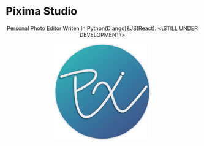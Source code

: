# Pixima Studio

<p align='center'> Personal Photo Editor Writen In Python(Django)&JS(React).
<\STILL UNDER DEVELOPMENT\></p>

<img src='MEDIA-SOURCE/Readme/Pixima-Logo.png' alt='Pixima-Logo' style='display:block;width:50%;margin-left:auto;margin-right:auto;'>
